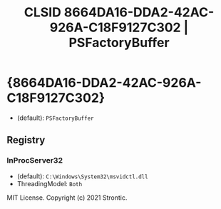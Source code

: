 ﻿---
title: "CLSID 8664DA16-DDA2-42AC-926A-C18F9127C302 | PSFactoryBuffer"
excerpt: What is COM-Object CLSID 8664DA16-DDA2-42AC-926A-C18F9127C302?
---

# {8664DA16-DDA2-42AC-926A-C18F9127C302}

* (default): `PSFactoryBuffer`

## Registry


### InProcServer32

* (default): `C:\Windows\System32\msvidctl.dll`
* ThreadingModel: `Both`

MIT License. Copyright (c) 2021 Strontic.



